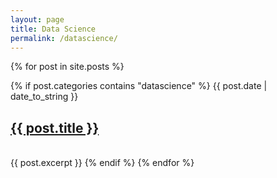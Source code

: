 ```yaml
---
layout: page
title: Data Science
permalink: /datascience/
---
```


<!-- Here are some projects I've been working on:

[Titanic Dataset Analysis (Kaggle)](https://github.com/skaplanhex/skaplanhex.github.io/blob/master/notebooks/titanic/Titanic.ipynb)

More to be added soon! -->

{% for post in site.posts %}
  <!-- {{ post.categories }} -->
  {% if post.categories contains "datascience" %}
  {{ post.date | date_to_string }}
  <h2>
  <a href="{{ post.url }}">
    {{ post.title }}
  </a>
  </h2>
  <br>
  {{ post.excerpt }}
  {% endif %}
{% endfor %}